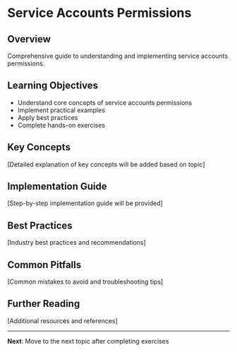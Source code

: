 # Service Accounts Permissions

## Overview
Comprehensive guide to understanding and implementing service accounts permissions.

## Learning Objectives
- Understand core concepts of service accounts permissions
- Implement practical examples
- Apply best practices
- Complete hands-on exercises

## Key Concepts
[Detailed explanation of key concepts will be added based on topic]

## Implementation Guide
[Step-by-step implementation guide will be provided]

## Best Practices
[Industry best practices and recommendations]

## Common Pitfalls
[Common mistakes to avoid and troubleshooting tips]

## Further Reading
[Additional resources and references]

---

**Next**: Move to the next topic after completing exercises
